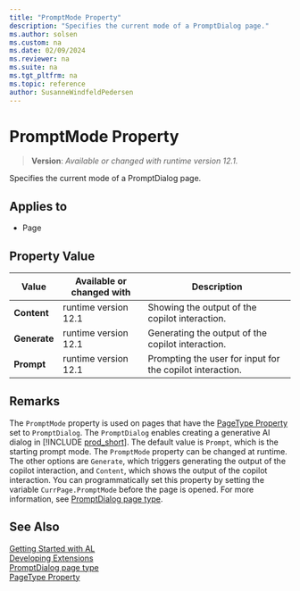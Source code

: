 ```yaml
---
title: "PromptMode Property"
description: "Specifies the current mode of a PromptDialog page."
ms.author: solsen
ms.custom: na
ms.date: 02/09/2024
ms.reviewer: na
ms.suite: na
ms.tgt_pltfrm: na
ms.topic: reference
author: SusanneWindfeldPedersen
---
```

[//]: # (START>DO_NOT_EDIT)
[//]: # (IMPORTANT:Do not edit any of the content between here and the END>DO_NOT_EDIT.)
[//]: # (Any modifications should be made in the .xml files in the ModernDev repo.)
# PromptMode Property
> **Version**: _Available or changed with runtime version 12.1._

Specifies the current mode of a PromptDialog page.

## Applies to
-   Page

## Property Value

|Value|Available or changed with|Description|
|-----------|-----------|---------------------------------------|
|**Content**|runtime version 12.1|Showing the output of the copilot interaction.|
|**Generate**|runtime version 12.1|Generating the output of the copilot interaction.|
|**Prompt**|runtime version 12.1|Prompting the user for input for the copilot interaction.|

[//]: # (IMPORTANT: END>DO_NOT_EDIT)

## Remarks

The `PromptMode` property is used on pages that have the [PageType Property](devenv-pagetype-property.md) set to `PromptDialog`. The `PromptDialog` enables creating a generative AI dialog in [!INCLUDE [prod_short](../includes/prod_short.md)]. The default value is `Prompt`, which is the starting prompt mode. The `PromptMode` property can be changed at runtime. The other options are `Generate`, which triggers generating the output of the copilot interaction, and `Content`, which shows the output of the copilot interaction. You can programmatically set this property by setting the variable `CurrPage.PromptMode` before the page is opened. For more information, see [PromptDialog page type](../devenv-page-type-promptdialog.md).

## See Also

[Getting Started with AL](../devenv-get-started.md)  
[Developing Extensions](../devenv-dev-overview.md)  
[PromptDialog page type](../devenv-page-type-promptdialog.md)  
[PageType Property](devenv-pagetype-property.md)